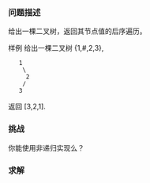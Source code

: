 ### 问题描述

给出一棵二叉树，返回其节点值的后序遍历。

样例
给出一棵二叉树 {1,#,2,3},

```
   1
    \
     2
    /
   3
```

返回 [3,2,1].

### 挑战

你能使用非递归实现么？

### 求解
